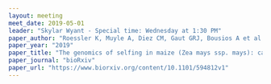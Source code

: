 ```yaml
---
layout: meeting
meet_date: 2019-05-01
leader: "Skylar Wyant - Special time: Wednesday at 1:30 PM"
paper_author: "Roessler K, Muyle A, Diez CM, Gaut GRJ, Bousios A et al."
paper_year: "2019"
paper_title: "The genomics of selfing in maize (Zea mays ssp. mays): catching purging in the act"
paper_journal: "bioRxiv"
paper_url: "https://www.biorxiv.org/content/10.1101/594812v1"
---
```

